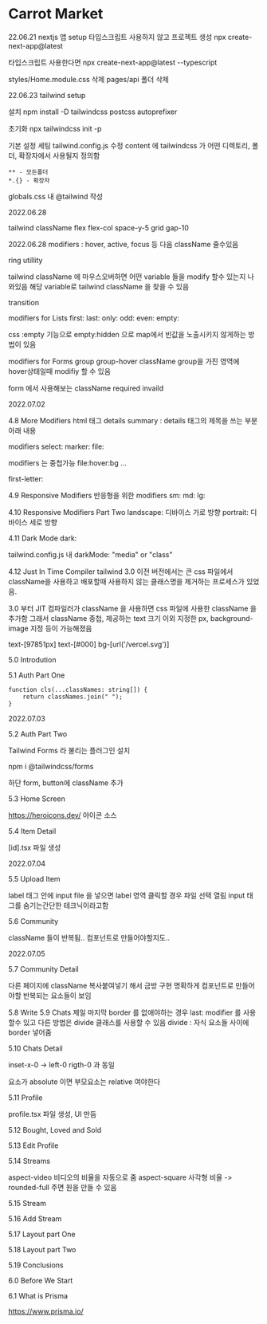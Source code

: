 # Carrot Market

22.06.21
nextjs 앱 setup
타입스크립트 사용하지 않고 프로젝트 생성
npx create-next-app@latest

타입스크립트 사용한다면
npx create-next-app@latest --typescript

styles/Home.module.css 삭제
pages/api 폴더 삭제

22.06.23
tailwind setup

설치
npm install -D tailwindcss postcss autoprefixer

초기화
npx tailwindcss init -p

기본 설정 세팅
tailwind.config.js 수정
content 에 tailwindcss 가 어떤 디렉토리, 폴더, 확장자에서 사용될지 정의함

```
** - 모든폴더
*.{} - 확장자
```

globals.css 내 @tailwind 작성

2022.06.28

tailwind className
flex flex-col space-y-5
grid gap-10

2022.06.28
modifiers : hover, active, focus 등 다음 className 줄수있음

ring utillity

tailwind className 에 마우스오버하면 어떤 variable 들을 modify 할수 있는지 나와있음
해당 variable로 tailwind className 을 찾을 수 있음

transition

modifiers for Lists
first:
last:
only:
odd:
even:
empty:

css :empty 기능으로 empty:hidden 으로 map에서 빈값을 노출시키지 않게하는 방법이 있음

modifiers for Forms
group
group-hover
className group을 가진 영역에 hover상태일때 modifiy 할 수 있음

form 에서 사용해보는 className
required
invaild

2022.07.02

4.8 More Modifiers
html 태그 details
summary : details 태그의 제목을 쓰는 부분
아래 내용

modifiers
select:
marker:
file:

modifiers 는 중첩가능
file:hover:bg ...

first-letter:

4.9 Responsive Modifiers
반응형을 위한 modifiers
sm:
md:
lg:

4.10 Responsive Modifiers Part Two
landscape: 디바이스 가로 방향
portrait: 디바이스 세로 방향

4.11 Dark Mode
dark:

tailwind.config.js 내 darkMode: "media" or "class"

4.12 Just In Time Compiler
tailwind 3.0 이전 버전에서는 큰 css 파일에서 className을 사용하고
배포할때 사용하지 않는 클래스명을 제거하는 프로세스가 있었음.

3.0 부터 JIT 컴파일러가 className 을 사용하면 css 파일에 사용한 className 을 추가함
그래서 className 중첩, 제공하는 text 크기 이외 지정한 px, background-image 지정 등이 가능해졌음

text-[97851px] text-[#000]
bg-[url('/vercel.svg')]

5.0 Introdution

5.1 Auth Part One

    function cls(...classNames: string[]) {
        return classNames.join(" ");
    }

2022.07.03

5.2 Auth Part Two

Tailwind Forms 라 불리는 플러그인 설치

npm i @tailwindcss/forms

하단 form, button에 className 추가

5.3 Home Screen

https://heroicons.dev/ 아이콘 소스

5.4 Item Detail

[id].tsx 파일 생성

2022.07.04

5.5 Upload Item

label 태그 안에 input file 을 넣으면 label 영역 클릭할 경우 파일 선택 열림
input 태그를 숨기는간단한 테크닉이라고함

5.6 Community

className 들이 반복됨.. 컴포넌트로 만들어야할지도..

2022.07.05

5.7 Community Detail

다른 페이지에 className 복사붙여넣기 해서 금방 구현
명확하게 컴포넌트로 만들어야할 반복되는 요소들이 보임

5.8 Write
5.9 Chats
제일 마지막 border 를 없애야하는 경우 last: modifier 를 사용할수 있고
다른 방법은 divide 클래스를 사용할 수 있음
divide : 자식 요소들 사이에 border 넣어줌

5.10 Chats Detail

inset-x-0 -> left-0 rigth-0 과 동일

요소가 absolute 이면 부모요소는 relative 여야한다

5.11 Profile

profile.tsx 파일 생성, UI 만듬

5.12 Bought, Loved and Sold

5.13 Edit Profile

5.14 Streams

aspect-video 비디오의 비율을 자동으로 줌
aspect-square 사각형 비율 -> rounded-full 주면 원을 만들 수 있음

5.15 Stream

5.16 Add Stream

5.17 Layout part One

5.18 Layout part Two

5.19 Conclusions

6.0 Before We Start

6.1 What is Prisma

https://www.prisma.io/

